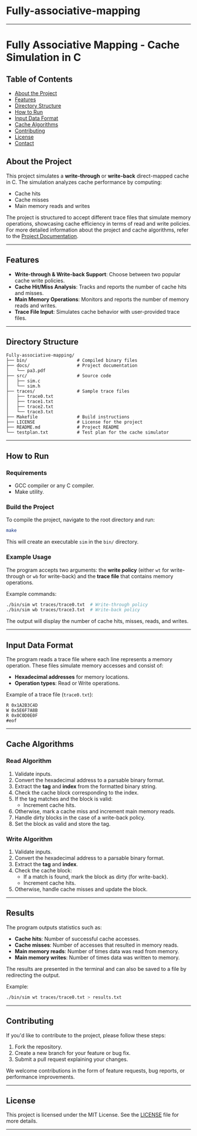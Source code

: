 # Fully-associative-mapping


---

# Fully Associative Mapping - Cache Simulation in C



## Table of Contents
- [About the Project](#about-the-project)
- [Features](#features)
- [Directory Structure](#directory-structure)
- [How to Run](#how-to-run)
- [Input Data Format](#input-data-format)
- [Cache Algorithms](#cache-algorithms)
- [Contributing](#contributing)
- [License](#license)
- [Contact](#contact)

## About the Project

This project simulates a **write-through** or **write-back** direct-mapped cache in C. The simulation analyzes cache performance by computing:
- Cache hits
- Cache misses
- Main memory reads and writes

The project is structured to accept different trace files that simulate memory operations, showcasing cache efficiency in terms of read and write policies. For more detailed information about the project and cache algorithms, refer to the [Project Documentation](./docs/pa3.pdf).

---

## Features

- **Write-through & Write-back Support**: Choose between two popular cache write policies.
- **Cache Hit/Miss Analysis**: Tracks and reports the number of cache hits and misses.
- **Main Memory Operations**: Monitors and reports the number of memory reads and writes.
- **Trace File Input**: Simulates cache behavior with user-provided trace files.

---

## Directory Structure

```
Fully-associative-mapping/
├── bin/                   # Compiled binary files
├── docs/                  # Project documentation
│   └── pa3.pdf
├── src/                   # Source code
│   ├── sim.c
│   └── sim.h
├── traces/                # Sample trace files
│   ├── trace0.txt
│   ├── trace1.txt
│   ├── trace2.txt
│   └── trace3.txt
├── Makefile               # Build instructions
├── LICENSE                # License for the project
├── README.md              # Project README
└── testplan.txt           # Test plan for the cache simulator
```

---

## How to Run

### Requirements

- GCC compiler or any C compiler.
- Make utility.

### Build the Project

To compile the project, navigate to the root directory and run:

```bash
make
```

This will create an executable `sim` in the `bin/` directory.

### Example Usage

The program accepts two arguments: the **write policy** (either `wt` for write-through or `wb` for write-back) and the **trace file** that contains memory operations.

Example commands:

```bash
./bin/sim wt traces/trace0.txt  # Write-through policy
./bin/sim wb traces/trace3.txt  # Write-back policy
```

The output will display the number of cache hits, misses, reads, and writes.

---

## Input Data Format

The program reads a trace file where each line represents a memory operation. These files simulate memory accesses and consist of:
- **Hexadecimal addresses** for memory locations.
- **Operation types**: Read or Write operations.

Example of a trace file (`trace0.txt`):

```
R 0x1A2B3C4D
W 0x5E6F7A8B
R 0x0C0D0E0F
#eof
```

---

## Cache Algorithms

### Read Algorithm
1. Validate inputs.
2. Convert the hexadecimal address to a parsable binary format.
3. Extract the **tag** and **index** from the formatted binary string.
4. Check the cache block corresponding to the index.
5. If the tag matches and the block is valid:
   - Increment cache hits.
6. Otherwise, mark a cache miss and increment main memory reads.
7. Handle dirty blocks in the case of a write-back policy.
8. Set the block as valid and store the tag.

### Write Algorithm
1. Validate inputs.
2. Convert the hexadecimal address to a parsable binary format.
3. Extract the **tag** and **index**.
4. Check the cache block:
   - If a match is found, mark the block as dirty (for write-back).
   - Increment cache hits.
5. Otherwise, handle cache misses and update the block.

---

## Results

The program outputs statistics such as:
- **Cache hits**: Number of successful cache accesses.
- **Cache misses**: Number of accesses that resulted in memory reads.
- **Main memory reads**: Number of times data was read from memory.
- **Main memory writes**: Number of times data was written to memory.

The results are presented in the terminal and can also be saved to a file by redirecting the output.

Example:
```bash
./bin/sim wt traces/trace0.txt > results.txt
```

---

## Contributing

If you'd like to contribute to the project, please follow these steps:
1. Fork the repository.
2. Create a new branch for your feature or bug fix.
3. Submit a pull request explaining your changes.

We welcome contributions in the form of feature requests, bug reports, or performance improvements.

---

## License

This project is licensed under the MIT License. See the [LICENSE](./LICENSE) file for more details.

---

